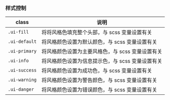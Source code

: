 <h3 id="样式控制" uiAnchor>样式控制</h3>

| class | 说明 |
|-------|------|
| `.ui-fill`      | 将将风格色填充整个头部，与 scss 变量设置有关 |
| `.ui-default`      | 将风格颜色设置为默认颜色，与 scss 变量设置有关 |
| `.ui-primary`      | 将风格颜色设置为主要风格色，与 scss 变量设置有关 |
| `.ui-info`         | 将风格颜色设置为信息提示色，与 scss 变量设置有关 |
| `.ui-success`      | 将风格颜色设置为成功色，与 scss 变量设置有关 |
| `.ui-warning`      | 将风格颜色设置为警告颜色，与 scss 变量设置有关 |
| `.ui-danger`       | 将风格颜色设置为错误颜色，与 scss 变量设置有关 |
